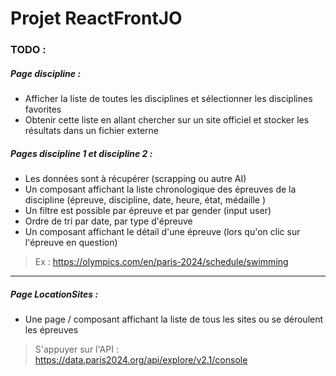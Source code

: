 # Projet ReactFrontJO

### TODO : 
##### Page discipline :
- Afficher la liste de toutes les disciplines et sélectionner les disciplines favorites
- Obtenir cette liste en allant chercher sur un site officiel et stocker les résultats dans un fichier externe

##### Pages discipline 1 et discipline 2 :
- Les données sont à récupérer (scrapping ou autre AI)
- Un composant affichant la liste chronologique des épreuves de la discipline (épreuve, discipline, date, heure, état, médaille )
- Un filtre est possible par épreuve  et par gender (input user)
- Ordre de tri par date, par type d'épreuve
- Un composant affichant le détail d'une épreuve (lors qu'on clic sur l'épreuve en question)

> Ex : https://olympics.com/en/paris-2024/schedule/swimming

 ***
 
##### Page LocationSites : 
- Une page / composant affichant la liste de tous les sites ou se déroulent les épreuves
> S'appuyer sur l'API : https://data.paris2024.org/api/explore/v2.1/console